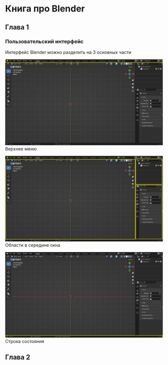 # Книга про Blender

## Глава 1
### Пользовательский интерфейс
Интерфейс Blender можно разделить на 3 основных части

![part1_01](/img/part1/part1_01.png)
Верхнее меню


![part1_02](/img/part1/part1_02.png)
Области в середине окна


![part1_03](/img/part1/part1_03.png)
Строка состояния


## Глава 2

